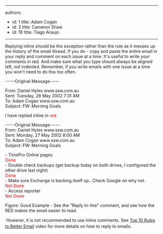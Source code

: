 

---
authors:
  - id: 1
    title: Adam Cogan
  - id: 2
    title: Cameron Shaw
  - id: 16
    title: Tiago Araujo
---




<span class='intro'> Replying inline should be the exception rather than the rule as it messes up the history of the email thread. If you do - copy and paste the entire email in your reply and comment on each issue at a time. It's useful to write your comments in red. And make sure what you type should always be aligned left, not indented. Remember, if you write emails with one issue at a time you won't need to do this too often.
 </span>

<p> 
   <span class="ms-rteCustom-GreyBox">-----Original Message----- </span></p><p>From&#58; Daniel Hyles www.ssw.com.au<br> Sent&#58; Tuesday, 28 May 2002 7&#58;31 AM<br> To&#58; Adam Cogan www.ssw.com.au<br> Subject&#58; FW&#58; Morning Goals</p><p>I have replied inline in 
   <span class="RedText">
      <font color="#ff0000">red</font></span></p><p>-----Original Message-----<br> From&#58; Daniel Hyles www.ssw.com.au 
   <br> Sent&#58; Monday, 27 May 2002 8&#58;00 AM<br> To&#58; Adam Cogan www.ssw.com.au<br> Subject&#58; FW&#58; Morning Goals</p><p>- TimePro Online pages<br> 
   <font color="#ff0000">
      <span class="RedText">Done</span><br> </font>- Double check backups (get backup today on both drives, I configured the other drive last night)<br> 
   <font color="#ff0000">
      <span class="RedText">Done</span><br> </font>- Make sure Exchange is backing itself up.. Check Google on why not.<br> 
   <span class="RedText">
      <font color="#ff0000">Not Done</font></span><br> - Access reporter<br> 
   <font color="#ff0000">
      <span class="RedText">Not Done</span> </font></p><p>
   <span class="ms-rteCustom-FigureGood">Figure&#58;&#160;Good Example - See the &quot;Reply In-line&quot; comment, and see how the RED makes the email easier to read.</span></p><p>&#160;However, it is not recommended to use inline comments. <span style="line-height&#58;20px;">See </span><a href="http&#58;//tv.ssw.com/4818/top-5-rules-better-email-ulysses-maclaren" style="line-height&#58;20px;">Top 10 Rules to Better Email</a><span style="line-height&#58;20px;"> video for more details on how to reply to emails.</span></p><p>&#160;</p>



